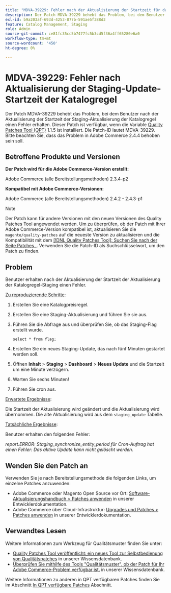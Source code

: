 ```yaml
---
title: "MDVA-39229: Fehler nach der Aktualisierung der Startzeit für das Staging der Katalogregel-Update"
description: Der Patch MDVA-39229 behebt das Problem, bei dem Benutzer nach der Aktualisierung der Startzeit der Staging-Aktualisierung der Katalogregel einen Fehler erhalten. Dieser Patch ist verfügbar, wenn das [Quality Patches Tool (QPT)](https://devdocs.magento.com/guides/v2.4/comp-mgr/patching.html#mqp) 1.1.5 installiert ist. Die Patch-ID lautet MDVA-39229. Bitte beachten Sie, dass das Problem in Adobe Commerce 2.4.4 behoben sein soll.
exl-id: b9a203af-693d-4253-877b-591ae5f388d3
feature: Catalog Management, Staging
role: Admin
source-git-commit: ce81fc35cc5b7477fc5b3cd5f36a4ff65280e6a0
workflow-type: tm+mt
source-wordcount: '450'
ht-degree: 0%

---
```


# MDVA-39229: Fehler nach Aktualisierung der Staging-Update-Startzeit der Katalogregel

Der Patch MDVA-39229 behebt das Problem, bei dem Benutzer nach der Aktualisierung der Startzeit der Staging-Aktualisierung der Katalogregel einen Fehler erhalten. Dieser Patch ist verfügbar, wenn die Variable [Quality Patches Tool (QPT)](https://devdocs.magento.com/guides/v2.4/comp-mgr/patching.html#mqp) 1.1.5 ist installiert. Die Patch-ID lautet MDVA-39229. Bitte beachten Sie, dass das Problem in Adobe Commerce 2.4.4 behoben sein soll.

## Betroffene Produkte und Versionen

**Der Patch wird für die Adobe Commerce-Version erstellt:**

Adobe Commerce (alle Bereitstellungsmethoden) 2.3.4-p2

**Kompatibel mit Adobe Commerce-Versionen:**

Adobe Commerce (alle Bereitstellungsmethoden) 2.4.2 - 2.4.3-p1

>[!NOTE]
>
>Der Patch kann für andere Versionen mit den neuen Versionen des Quality Patches Tool angewendet werden. Um zu überprüfen, ob der Patch mit Ihrer Adobe Commerce-Version kompatibel ist, aktualisieren Sie die `magento/quality-patches` auf die neueste Version zu aktualisieren und die Kompatibilität mit dem [[!DNL Quality Patches Tool]: Suchen Sie nach der Seite Patches .](https://devdocs.magento.com/quality-patches/tool.html#patch-grid). Verwenden Sie die Patch-ID als Suchschlüsselwort, um den Patch zu finden.

## Problem

Benutzer erhalten nach der Aktualisierung der Startzeit der Aktualisierung der Katalogregel-Staging einen Fehler.

<u>Zu reproduzierende Schritte</u>:

1. Erstellen Sie eine Katalogpreisregel.
1. Erstellen Sie eine Staging-Aktualisierung und führen Sie sie aus.
1. Führen Sie die Abfrage aus und überprüfen Sie, ob das Staging-Flag erstellt wurde.


   `select * from flag;`


1. Erstellen Sie ein neues Staging-Update, das nach fünf Minuten gestartet werden soll.
1. Öffnen **Inhalt** > **Staging** > **Dashboard** > **Neues Update** und die Startzeit um eine Minute verzögern.
1. Warten Sie sechs Minuten!
1. Führen Sie cron aus.

<u>Erwartete Ergebnisse</u>:

Die Startzeit der Aktualisierung wird geändert und die Aktualisierung wird übernommen. Die alte Aktualisierung wird aus dem `staging_update` Tabelle.

<u>Tatsächliche Ergebnisse</u>:

Benutzer erhalten den folgenden Fehler:

*report.ERROR: Staging_synchronize_entity_period für Cron-Auftrag hat einen Fehler: Das aktive Update kann nicht gelöscht werden.*

## Wenden Sie den Patch an

Verwenden Sie je nach Bereitstellungsmethode die folgenden Links, um einzelne Patches anzuwenden:

* Adobe Commerce oder Magento Open Source vor Ort: [Software-Aktualisierungshandbuch > Patches anwenden](https://devdocs.magento.com/guides/v2.4/comp-mgr/patching/mqp.html) in unserer Entwicklerdokumentation.
* Adobe Commerce über Cloud-Infrastruktur: [Upgrades und Patches > Patches anwenden](https://devdocs.magento.com/cloud/project/project-patch.html) in unserer Entwicklerdokumentation.

## Verwandtes Lesen

Weitere Informationen zum Werkzeug für Qualitätsmuster finden Sie unter:

* [Quality Patches Tool veröffentlicht: ein neues Tool zur Selbstbedienung von Qualitätspatches](/help/announcements/adobe-commerce-announcements/magento-quality-patches-released-new-tool-to-self-serve-quality-patches.md) in unserer Wissensdatenbank.
* [Überprüfen Sie mithilfe des Tools &quot;Qualitätsmuster&quot;, ob der Patch für Ihr Adobe Commerce-Problem verfügbar ist.](/help/support-tools/patches-available-in-qpt-tool/check-patch-for-magento-issue-with-magento-quality-patches.md) in unserer Wissensdatenbank.

Weitere Informationen zu anderen in QPT verfügbaren Patches finden Sie im Abschnitt [In QPT verfügbare Patches](https://support.magento.com/hc/en-us/sections/360010506631-Patches-available-in-QPT-tool-) Abschnitt.
